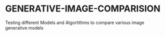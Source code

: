 # GENERATIVE-IMAGE-COMPARISION
Testing different Models and Algortithms to compare various image generative models
